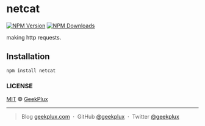 # netcat


[![NPM Version][npm-image]][npm-url]
[![NPM Downloads][downloads-image]][downloads-url]

making http requests.


## Installation

```
npm install netcat
```


### LICENSE

[MIT](LICENSE) &copy; [GeekPlux](https://github.com/geekplux)


---

> Blog [geekplux.com](http://geekplux.com) &nbsp;&middot;&nbsp;
> GitHub [@geekplux](https://github.com/geekplux) &nbsp;&middot;&nbsp;
> Twitter [@geekplux](https://twitter.com/geekplux)


[npm-image]: https://img.shields.io/npm/v/netcat.svg?style=flat-square
[npm-url]: https://npmjs.org/package/netcat
[downloads-image]: https://img.shields.io/npm/dm/netcat.svg?style=flat-square
[downloads-url]: https://npmjs.org/package/netcat
